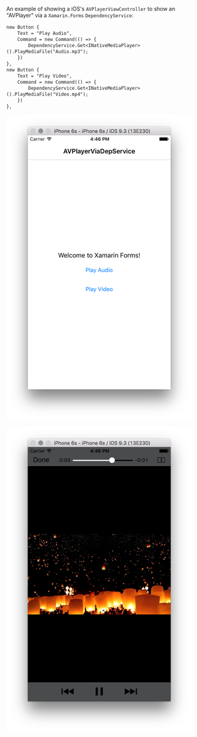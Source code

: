 An example of showing a iOS's `AVPlayerViewController` to show an "AVPlayer" via a `Xamarin.Forms` `DependencyService`:


	new Button {
		Text = "Play Audio",
		Command = new Command(() => {
			DependencyService.Get<INativeMediaPlayer>().PlayMediaFile("Audio.mp3");
		})
    },
	new Button {
		Text = "Play Video",
		Command = new Command(() => {
			DependencyService.Get<INativeMediaPlayer>().PlayMediaFile("Video.mp4");
		})
    },

![](ScreenShots/MainScreen.png)

![](ScreenShots/AVPlayerViewController.png)